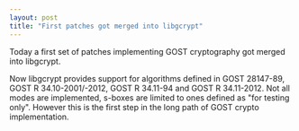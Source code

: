 ```yaml
---
layout: post
title: "First patches got merged into libgcrypt"
---
```


Today a first set of patches implementing GOST cryptography got merged into libgcrypt.

Now libgcrypt provides support for algorithms defined in GOST 28147-89, GOST R 34.10-2001/-2012,
GOST R 34.11-94 and GOST R 34.11-2012. Not all modes are implemented, s-boxes are limited to ones
defined as "for testing only". However this is the first step in the long path of GOST crypto implementation.
